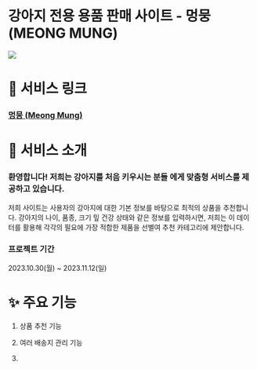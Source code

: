 # 강아지 전용 용품 판매 사이트 - 멍뭉 (MEONG MUNG)

<img src="./client/public/images/banner1.png">

# 👀 서비스 링크 

### [멍뭉 (Meong Mung)](http://kdt-sw-7-team06.elicecoding.com/)

# 🎉 서비스 소개 
### 환영합니다! 저희는 강아지를 처음 키우시는 분들 에게 맞춤형 서비스를 제공하고 있습니다. 
저희 사이트는 사용자의 강아지에 대한 기본 정보를 바탕으로 최적의 상품을 추천합니다.
강아지의 나이, 품종, 크기 밒 건강 상태와 같은 정보를 입력하시면, 저희는 이 데이터를 활용해 각각의 필요에 가장 적합한 제품을 선별여 추천 카테고리에 제안합니다.


### 프로젝트 기간

2023.10.30(월) ~ 2023.11.12(일)

# ✨ 주요 기능

1. 상품 추천 기능

2. 여러 배송지 관리 기능

3. 



